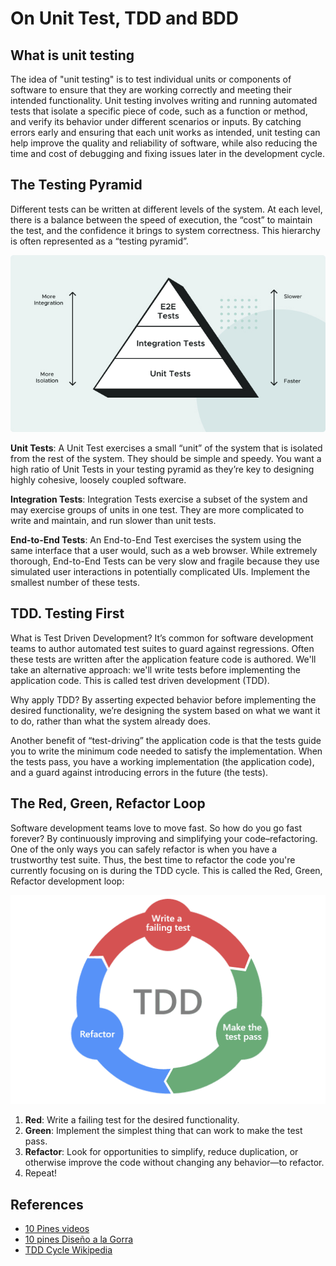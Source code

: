 # On Unit Test, TDD and BDD

## What is unit testing

The idea of "unit testing" is to test individual units or components of software to ensure that they are working correctly and meeting their intended functionality. Unit testing involves writing and running automated tests that isolate a specific piece of code, such as a function or method, and verify its behavior under different scenarios or inputs. By catching errors early and ensuring that each unit works as intended, unit testing can help improve the quality and reliability of software, while also reducing the time and cost of debugging and fixing issues later in the development cycle.

## The Testing Pyramid

Different tests can be written at different levels of the system. At each level, there is a balance between the speed of execution, the “cost” to maintain the test, and the confidence it brings to system correctness. This hierarchy is often represented as a “testing pyramid”.

![Testing pyramid](../images/test-pyramid.jpg)

**Unit Tests**: A Unit Test exercises a small “unit” of the system that is isolated from the rest of the system. They should be simple and speedy. You want a high ratio of Unit Tests in your testing pyramid as they’re key to designing highly cohesive, loosely coupled software.

**Integration Tests**: Integration Tests exercise a subset of the system and may exercise groups of units in one test. They are more complicated to write and maintain, and run slower than unit tests.

**End-to-End Tests**: An End-to-End Test exercises the system using the same interface that a user would, such as a web browser. While extremely thorough, End-to-End Tests can be very slow and fragile because they use simulated user interactions in potentially complicated UIs. Implement the smallest number of these tests.

## TDD. Testing First

What is Test Driven Development? It’s common for software development teams to author automated test suites to guard against regressions. Often these tests are written after the application feature code is authored. We'll take an alternative approach: we'll write tests before implementing the application code. This is called test driven development (TDD).

Why apply TDD? By asserting expected behavior before implementing the desired functionality, we’re designing the system based on what we want it to do, rather than what the system already does.

Another benefit of “test-driving” the application code is that the tests guide you to write the minimum code needed to satisfy the implementation. When the tests pass, you have a working implementation (the application code), and a guard against introducing errors in the future (the tests).

## The Red, Green, Refactor Loop

Software development teams love to move fast. So how do you go fast forever? By continuously improving and simplifying your code–refactoring. One of the only ways you can safely refactor is when you have a trustworthy test suite. Thus, the best time to refactor the code you're currently focusing on is during the TDD cycle. This is called the Red, Green, Refactor development loop:

![TDD Cycle](../images/tdd-cycle.png)

1. **Red**: Write a failing test for the desired functionality.
2. **Green**: Implement the simplest thing that can work to make the test pass.
3. **Refactor**: Look for opportunities to simplify, reduce duplication, or otherwise improve the code without changing any behavior—to refactor.
4. Repeat!


## References
- [10 Pines videos](https://academia.10pines.com/webinars_and_videos)
- [10 pines Diseño a la Gorra](https://academia.10pines.com/disenio_a_la_gorra)
- [TDD Cycle Wikipedia](https://en.wikipedia.org/wiki/Test-driven_development)